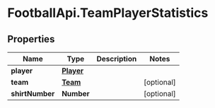 # FootballApi.TeamPlayerStatistics

## Properties
Name | Type | Description | Notes
------------ | ------------- | ------------- | -------------
**player** | [**Player**](Player.md) |  | 
**team** | [**Team**](Team.md) |  | [optional] 
**shirtNumber** | **Number** |  | [optional] 
